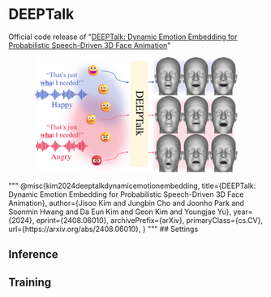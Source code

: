 # DEEPTalk
Official code release of "[DEEPTalk: Dynamic Emotion Embedding for Probabilistic Speech-Driven 3D Face Animation](https://arxiv.org/abs/2408.06010)"

<p align="center">
  <img src="./demo/teaser_final.png" alt="alt text" width="400">
</p>
"""
@misc{kim2024deeptalkdynamicemotionembedding,
      title={DEEPTalk: Dynamic Emotion Embedding for Probabilistic Speech-Driven 3D Face Animation}, 
      author={Jisoo Kim and Jungbin Cho and Joonho Park and Soonmin Hwang and Da Eun Kim and Geon Kim and Youngjae Yu},
      year={2024},
      eprint={2408.06010},
      archivePrefix={arXiv},
      primaryClass={cs.CV},
      url={https://arxiv.org/abs/2408.06010}, 
}
"""
## Settings

## Inference

## Training

